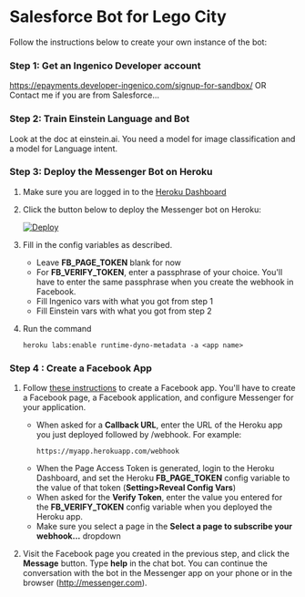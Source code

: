 # Salesforce Bot for Lego City

Follow the instructions below to create your own instance of the bot:

### Step 1: Get an Ingenico Developer account

https://epayments.developer-ingenico.com/signup-for-sandbox/ 
OR
Contact me if you are from Salesforce... 

### Step 2: Train Einstein Language and Bot

Look at the doc at einstein.ai.
You need a model for image classification and a model for Language intent.

### Step 3: Deploy the Messenger Bot on Heroku

1. Make sure you are logged in to the [Heroku Dashboard](https://dashboard.heroku.com/)
2. Click the button below to deploy the Messenger bot on Heroku:

    [![Deploy](https://www.herokucdn.com/deploy/button.png)](https://heroku.com/deploy)

3. Fill in the config variables as described.

    - Leave **FB_PAGE_TOKEN** blank for now
    - For **FB_VERIFY_TOKEN**, enter a passphrase of your choice. You'll have to enter the same passphrase when you create the webhook in Facebook.
    - Fill Ingenico vars with what you got from step 1
    - Fill Einstein vars with what you got from step 2

4. Run the command 
   ```
   heroku labs:enable runtime-dyno-metadata -a <app name>
   ```

### Step 4 : Create a Facebook App

1. Follow [these instructions](https://developers.facebook.com/docs/messenger-platform/quickstart) to create a Facebook app. You'll have to create a Facebook page, a Facebook application, and configure Messenger for your application.

    - When asked for a **Callback URL**, enter the URL of the Heroku app you just deployed followed by /webhook. For example:
        ```
        https://myapp.herokuapp.com/webhook
        ```
    - When the Page Access Token is generated, login to the Heroku Dashboard, and set the Heroku **FB_PAGE_TOKEN** config variable to the value of that token (**Setting>Reveal Config Vars**)
    - When asked for the **Verify Token**, enter the value you entered for the **FB_VERIFY_TOKEN** config variable when you deployed the Heroku app.
    - Make sure you select a page in the **Select a page to subscribe your webhook...** dropdown
    
1. Visit the Facebook page you created in the previous step, and click the **Message** button. Type **help** in the chat bot. You can continue the conversation with the bot in the Messenger app on your phone or in the browser (http://messenger.com).
